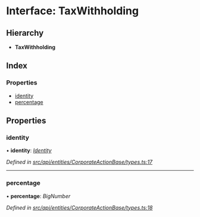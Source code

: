 # Interface: TaxWithholding

## Hierarchy

* **TaxWithholding**

## Index

### Properties

* [identity](taxwithholding.md#identity)
* [percentage](taxwithholding.md#percentage)

## Properties

###  identity

• **identity**: *[Identity](../classes/identity.md)*

*Defined in [src/api/entities/CorporateActionBase/types.ts:17](https://github.com/PolymathNetwork/polymesh-sdk/blob/4f2fd432/src/api/entities/CorporateActionBase/types.ts#L17)*

___

###  percentage

• **percentage**: *BigNumber*

*Defined in [src/api/entities/CorporateActionBase/types.ts:18](https://github.com/PolymathNetwork/polymesh-sdk/blob/4f2fd432/src/api/entities/CorporateActionBase/types.ts#L18)*
